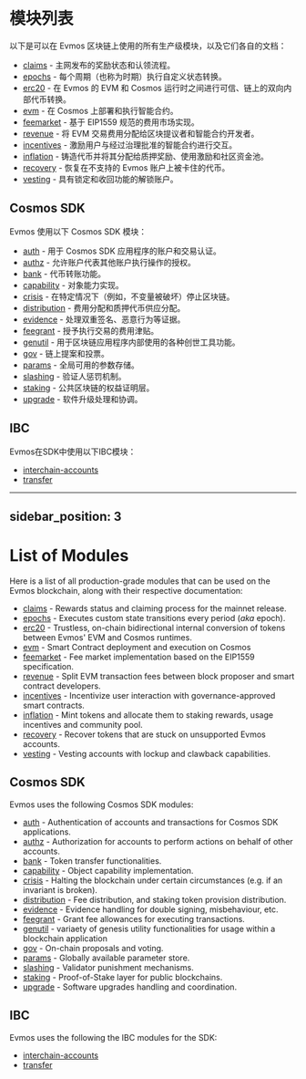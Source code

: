 # 模块列表

以下是可以在 Evmos 区块链上使用的所有生产级模块，以及它们各自的文档：

- [claims](claims.md) - 主网发布的奖励状态和认领流程。
- [epochs](epochs.md) - 每个周期（也称为时期）执行自定义状态转换。
- [erc20](erc20.md) - 在 Evmos 的 EVM 和 Cosmos 运行时之间进行可信、链上的双向内部代币转换。
- [evm](evm.md) - 在 Cosmos 上部署和执行智能合约。
- [feemarket](feemarket.md) - 基于 EIP1559 规范的费用市场实现。
- [revenue](revenue.md) - 将 EVM 交易费用分配给区块提议者和智能合约开发者。
- [incentives](incentives.md) - 激励用户与经过治理批准的智能合约进行交互。
- [inflation](inflation.md) - 铸造代币并将其分配给质押奖励、使用激励和社区资金池。
- [recovery](recovery.md) - 恢复在不支持的 Evmos 账户上被卡住的代币。
- [vesting](vesting.md) - 具有锁定和收回功能的解锁账户。

## Cosmos SDK

Evmos 使用以下 Cosmos SDK 模块：

- [auth](https://docs.cosmos.network/main/modules/auth) - 用于 Cosmos SDK 应用程序的账户和交易认证。
- [authz](https://docs.cosmos.network/main/modules/authz) - 允许账户代表其他账户执行操作的授权。
- [bank](https://docs.cosmos.network/main/modules/bank) - 代币转账功能。
- [capability](https://docs.cosmos.network/v0.47/modules/capability) - 对象能力实现。
- [crisis](https://docs.cosmos.network/main/modules/crisis) - 在特定情况下（例如，不变量被破坏）停止区块链。
- [distribution](https://docs.cosmos.network/main/modules/distribution) - 费用分配和质押代币供应分配。
- [evidence](https://docs.cosmos.network/main/modules/evidence) - 处理双重签名、恶意行为等证据。
- [feegrant](https://docs.cosmos.network/main/modules/feegrant) - 授予执行交易的费用津贴。
- [genutil](https://github.com/cosmos/cosmos-sdk/tree/main/x/genutil) - 用于区块链应用程序内部使用的各种创世工具功能。
- [gov](https://docs.cosmos.network/main/modules/gov) - 链上提案和投票。
- [params](https://docs.cosmos.network/main/modules/params) - 全局可用的参数存储。
- [slashing](https://docs.cosmos.network/main/modules/slashing) - 验证人惩罚机制。
- [staking](https://docs.cosmos.network/main/modules/staking) - 公共区块链的权益证明层。
- [upgrade](https://docs.cosmos.network/main/modules/upgrade) - 软件升级处理和协调。

## IBC

Evmos在SDK中使用以下IBC模块：

- [interchain-accounts](https://ibc.cosmos.network/main/apps/interchain-accounts/overview.html)
- [transfer](https://ibc.cosmos.network/main/apps/transfer/overview.html)


---
sidebar_position: 3
---

# List of Modules

Here is a list of all production-grade modules that can be used on the Evmos blockchain, along with their respective documentation:

- [claims](claims.md) - Rewards status and claiming process for the mainnet release.
- [epochs](epochs.md) - Executes custom state transitions every period (*aka* epoch).
- [erc20](erc20.md) - Trustless, on-chain bidirectional internal conversion of tokens
  between Evmos' EVM and Cosmos runtimes.
- [evm](evm.md) - Smart Contract deployment and execution on Cosmos
- [feemarket](feemarket.md) - Fee market implementation based on the EIP1559 specification.
- [revenue](revenue.md) - Split EVM transaction fees between block proposer and smart contract developers.
- [incentives](incentives.md) - Incentivize user interaction with governance-approved smart contracts.
- [inflation](inflation.md) - Mint tokens and allocate them to staking rewards,
  usage incentives and community pool.
- [recovery](recovery.md) - Recover tokens that are stuck on unsupported Evmos accounts.  
- [vesting](vesting.md) - Vesting accounts with lockup and clawback capabilities.

## Cosmos SDK

Evmos uses the following Cosmos SDK modules:

- [auth](https://docs.cosmos.network/main/modules/auth) - Authentication of accounts and transactions for Cosmos SDK applications.
- [authz](https://docs.cosmos.network/main/modules/authz) - Authorization for accounts to perform actions on behalf of other accounts.
- [bank](https://docs.cosmos.network/main/modules/bank) - Token transfer functionalities.
- [capability](https://docs.cosmos.network/v0.47/modules/capability) - Object capability implementation.
- [crisis](https://docs.cosmos.network/main/modules/crisis) - Halting the blockchain under certain circumstances (e.g. if an invariant is broken).
- [distribution](https://docs.cosmos.network/main/modules/distribution) - Fee distribution, and staking token provision distribution.
- [evidence](https://docs.cosmos.network/main/modules/evidence) - Evidence handling for double signing, misbehaviour, etc.
- [feegrant](https://docs.cosmos.network/main/modules/feegrant) - Grant fee allowances for executing transactions.
- [genutil](https://github.com/cosmos/cosmos-sdk/tree/main/x/genutil) - variaety of genesis utility functionalities for usage within a blockchain application
- [gov](https://docs.cosmos.network/main/modules/gov) - On-chain proposals and voting.
- [params](https://docs.cosmos.network/main/modules/params) - Globally available parameter store.
- [slashing](https://docs.cosmos.network/main/modules/slashing) - Validator punishment mechanisms.
- [staking](https://docs.cosmos.network/main/modules/staking) - Proof-of-Stake layer for public blockchains.
- [upgrade](https://docs.cosmos.network/main/modules/upgrade) - Software upgrades handling and coordination.

## IBC

Evmos uses the following the IBC modules for the SDK:

- [interchain-accounts](https://ibc.cosmos.network/main/apps/interchain-accounts/overview.html)
- [transfer](https://ibc.cosmos.network/main/apps/transfer/overview.html)